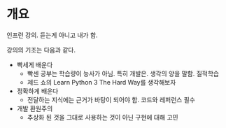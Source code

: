 # 개요

인프런 강의. 듣는게 아니고 내가 함.  

강의의 기조는 다음과 같다.  

- 빡세게 배운다
  - 빡센 공부는 학습량이 능사가 아님. 특히 개발은. 생각의 양을 말함. 질적학습
  - 제드 쇼의 Learn Python 3 The Hard Way를 생각해보자
- 정확하게 배운다
  - 전달하는 지식에는 근거가 바탕이 되어야 함. 코드와 레퍼런스 필수
- 개발 환원주의
  - 추상화 된 것을 그대로 사용하는 것이 아닌 구현에 대해 고민

